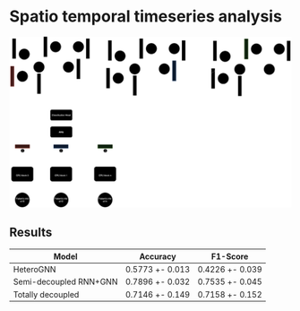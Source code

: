 # Spatio temporal timeseries analysis

![Image Placeholder](images/GNN_RNN.png)

## Results 
| Model                  | Accuracy        | F1-Score        |
| -----------------------| --------------- | --------------- |
| HeteroGNN              | 0.5773 +- 0.013 | 0.4226 +- 0.039 |
| Semi-decoupled RNN+GNN | 0.7896 +- 0.032 | 0.7535 +- 0.045 |
| Totally decoupled      | 0.7146 +- 0.149 | 0.7158 +- 0.152 |